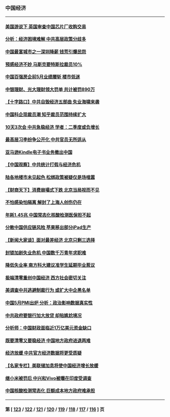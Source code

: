 ### 中国经济
---
#### [美国游说下 英国审查中国芯片厂收购交易](../../pages/ncid283/n13751935.md) 
#### [分析：经济困境难解 中共高层政策分歧多](../../pages/ncid283/n13751862.md) 
#### [中国最富城市之一深圳降薪 钱荒引爆民怨](../../pages/ncid283/n13751784.md) 
#### [预感经济不妙 马斯克要特斯拉裁员10%](../../pages/ncid283/n13751653.md) 
#### [中国百强房企前5月业绩腰斩 楼市低迷](../../pages/ncid283/n13751706.md) 
#### [中银理财、光大理财领大罚单 共计被罚890万](../../pages/ncid283/n13751428.md) 
#### [【十字路口】中共自毁经济五部曲 失业海啸来袭](../../pages/ncid283/n13751263.md) 
#### [中国科企现裁员潮 知乎裁员范围持续扩大](../../pages/ncid283/n13751239.md) 
#### [10天3次会 中共急稳经济 学者：二季度或负增长](../../pages/ncid283/n13751171.md) 
#### [最高层习李纷争公开化 中共官员无所适从](../../pages/ncid283/n13751052.md) 
#### [亚马逊Kindle电子书业务撤出中国](../../pages/ncid283/n13750981.md) 
#### [【中国观察】中共统计打假与经济危机](../../pages/ncid283/n13750644.md) 
#### [陆各地楼市未见起色 松绑政策被疑仅是场喧嚣](../../pages/ncid283/n13750720.md) 
#### [【财商天下】消费崩塌式下跌 北京当局视而不见](../../pages/ncid283/n13750403.md) 
#### [不怕感染怕隔离 解封了上海人创伤仍在](../../pages/ncid283/n13750182.md) 
#### [年耗1.45兆 中国常态化核酸检测医保担不起](../../pages/ncid283/n13750242.md) 
#### [分散中国供应链风险 苹果移出部分iPad生产](../../pages/ncid283/n13750185.md) 
#### [【新闻大家谈】面对最差经济 北京只剩三选择](../../pages/ncid283/n13750218.md) 
#### [封锁加剧失业危机 中国数千万青年求职难](../../pages/ncid283/n13750007.md) 
#### [降低失业率 南方科大建议准学生延期毕业惹议](../../pages/ncid283/n13749716.md) 
#### [极端清零重创中国经济 西方社会密切关注](../../pages/ncid283/n13749627.md) 
#### [美调查中共逃避制裁行为 或扩大中企黑名单](../../pages/ncid283/n13749587.md) 
#### [中国5月PMI出炉 分析：政治影响数据真实性](../../pages/ncid283/n13749371.md) 
#### [中共政府要银行加大放贷 却陷尴尬境况](../../pages/ncid283/n13749486.md) 
#### [分析师：中国财政面临近1万亿美元资金缺口](../../pages/ncid283/n13749225.md) 
#### [既要清零又要稳经济 中国地方政府进退两难](../../pages/ncid283/n13749183.md) 
#### [经济放缓 中共官方经济数据将更受质疑](../../pages/ncid283/n13748931.md) 
#### [【名家专栏】美联储加息将使中国经济增长放缓](../../pages/ncid283/n13748603.md) 
#### [继小米被罚后 中兴和Vivo被曝在印度受调查](../../pages/ncid283/n13748792.md) 
#### [中国核酸检测常态化 巨额成本地方政府难承担](../../pages/ncid283/n13748745.md) 

---
#### 第 [ [123](./123.md) / [122](./122.md) / [121](./121.md) / [120](./120.md) / [119](./119.md) / [118](./118.md) / [117](./117.md) / [116](./116.md) ] 页
